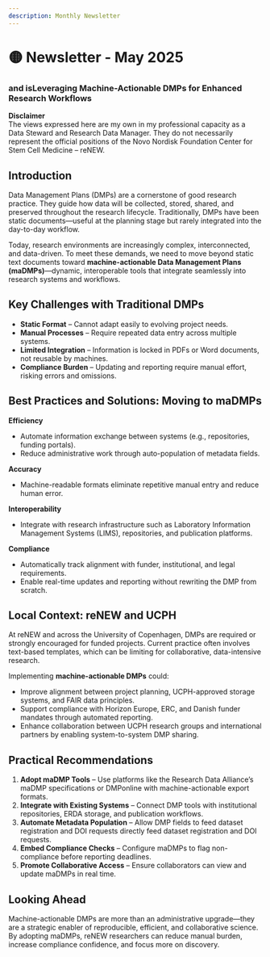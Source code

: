 ```yaml
---
description: Monthly Newsletter
---
```


# 🟡 Newsletter - May 2025

### &#x20;and is**Leveraging Machine-Actionable DMPs for Enhanced Research Workflows**

**Disclaimer**\
The views expressed here are my own in my professional capacity as a Data Steward and Research Data Manager. They do not necessarily represent the official positions of the Novo Nordisk Foundation Center for Stem Cell Medicine – reNEW.

## **Introduction**

Data Management Plans (DMPs) are a cornerstone of good research practice. They guide how data will be collected, stored, shared, and preserved throughout the research lifecycle. Traditionally, DMPs have been static documents—useful at the planning stage but rarely integrated into the day-to-day workflow.

Today, research environments are increasingly complex, interconnected, and data-driven. To meet these demands, we need to move beyond static text documents toward **machine-actionable Data Management Plans (maDMPs)**—dynamic, interoperable tools that integrate seamlessly into research systems and workflows.

## **Key Challenges with Traditional DMPs**

* **Static Format** – Cannot adapt easily to evolving project needs.
* **Manual Processes** – Require repeated data entry across multiple systems.
* **Limited Integration** – Information is locked in PDFs or Word documents, not reusable by machines.
* **Compliance Burden** – Updating and reporting require manual effort, risking errors and omissions.

## **Best Practices and Solutions: Moving to maDMPs**

**Efficiency**

* Automate information exchange between systems (e.g., repositories, funding portals).
* Reduce administrative work through auto-population of metadata fields.

**Accuracy**

* Machine-readable formats eliminate repetitive manual entry and reduce human error.

**Interoperability**

* Integrate with research infrastructure such as Laboratory Information Management Systems (LIMS), repositories, and publication platforms.

**Compliance**

* Automatically track alignment with funder, institutional, and legal requirements.
* Enable real-time updates and reporting without rewriting the DMP from scratch.

## **Local Context: reNEW and UCPH**

At reNEW and across the University of Copenhagen, DMPs are required or strongly encouraged for funded projects. Current practice often involves text-based templates, which can be limiting for collaborative, data-intensive research.

Implementing **machine-actionable DMPs** could:

* Improve alignment between project planning, UCPH-approved storage systems, and FAIR data principles.
* Support compliance with Horizon Europe, ERC, and Danish funder mandates through automated reporting.
* Enhance collaboration between UCPH research groups and international partners by enabling system-to-system DMP sharing.

## **Practical Recommendations**

1. **Adopt maDMP Tools** – Use platforms like the Research Data Alliance’s maDMP specifications or DMPonline with machine-actionable export formats.
2. **Integrate with Existing Systems** – Connect DMP tools with institutional repositories, ERDA storage, and publication workflows.
3. **Automate Metadata Population** – Allow DMP fields to feed dataset registration and DOI requests directly feed dataset registration and DOI requests.
4. **Embed Compliance Checks** – Configure maDMPs to flag non-compliance before reporting deadlines.
5. **Promote Collaborative Access** – Ensure collaborators can view and update maDMPs in real time.

## **Looking Ahead**

Machine-actionable DMPs are more than an administrative upgrade—they are a strategic enabler of reproducible, efficient, and collaborative science. By adopting maDMPs, reNEW researchers can reduce manual burden, increase compliance confidence, and focus more on discovery.
